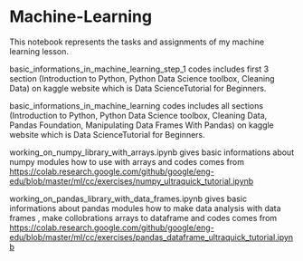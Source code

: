 # Machine-Learning
This notebook represents the tasks and assignments of my machine learning lesson.

basic_informations_in_machine_learning_step_1 codes includes first 3 section (Introduction to Python, Python Data Science toolbox, Cleaning Data) on kaggle website which is Data ScienceTutorial for Beginners.

basic_informations_in_machine_learning codes includes all sections (Introduction to Python, Python Data Science toolbox, Cleaning Data, Pandas Foundation, Manipulating Data Frames With Pandas) on kaggle website which is Data ScienceTutorial for Beginners.

working_on_numpy_library_with_arrays.ipynb gives basic informations about numpy modules how to use with arrays and codes comes from https://colab.research.google.com/github/google/eng-edu/blob/master/ml/cc/exercises/numpy_ultraquick_tutorial.ipynb 

working_on_pandas_library_with_data_frames.ipynb gives basic informations about pandas modules how to make data analysis with data frames , make collobrations arrays to dataframe and codes comes from https://colab.research.google.com/github/google/eng-edu/blob/master/ml/cc/exercises/pandas_dataframe_ultraquick_tutorial.ipynb




